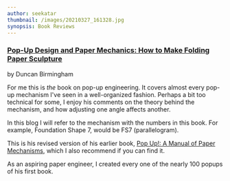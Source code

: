 ```yaml
---
author: seekatar
thumbnail: /images/20210327_161328.jpg
synopsis: Book Reviews
---
```


### [Pop-Up Design and Paper Mechanics: How to Make Folding Paper Sculpture](https://www.amazon.com/gp/product/1784945145/ref=as_li_tl?ie=UTF8&camp=1789&creative=9325&creativeASIN=1784945145&linkCode=as2&tag=seekatar-20&linkId=124c503e7069b8abb89f7574ae2f00d5)

by Duncan Birmingham

For me this is _the_ book on pop-up engineering. It covers almost every pop-up mechanism I've seen in a well-organized fashion. Perhaps a bit too technical for some, I enjoy his comments on the theory behind the mechanism, and how adjusting one angle affects another.

In this blog I will refer to the mechanism with the numbers in this book. For example, Foundation Shape 7, would be FS7 (parallelogram).

This is his revised version of his earlier book, [Pop Up!: A Manual of Paper Mechanisms](https://www.amazon.com/gp/product/1899618090/ref=as_li_tl?ie=UTF8&camp=1789&creative=9325&creativeASIN=1899618090&linkCode=as2&tag=seekatar-20&linkId=dbc26ae8a6386432f5d8bfa97a1b56b1), which I also recommend if you can find it.

As an aspiring paper engineer, I created every one of the nearly 100 popups of his first book.
